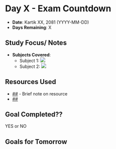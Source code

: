 # Day X - Exam Countdown

- **Date**: Kartik XX, 2081 (YYYY-MM-DD)
- **Days Remaining**: X

## Study Focus/ Notes
- **Subjects Covered**:
  - Subject 1:
    ![](notes)
  - Subject 2:
    ![](notes)


## Resources Used
- [##](#) - Brief note on resource
- [##](#)

## Goal Completed??
YES or NO

## Goals for Tomorrow

